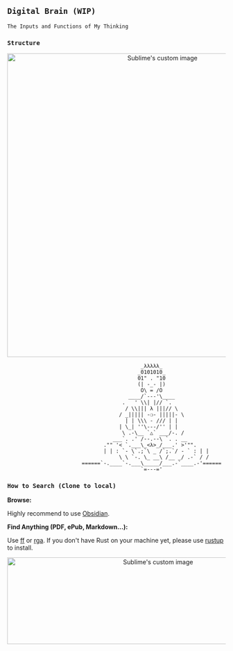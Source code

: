 
## `Digital Brain (WIP)` 

`The Inputs and Functions of My Thinking`

### `Structure`

<p align="center">
  <img width="700" height="700" src="https://i.imgur.com/MWjCHbk.jpg" alt="Sublime's custom image"/>
</p>



                                               _λλλλλ_
                                              _0101010_
                                              01" . "10
                                              (| -_- |)
                                               O\ = /O
                                           ____/`---'\____
                                         .   ' \\| |// `.
                                          / \\||| λ |||// \
                                        / _||||| -❍- |||||- \
                                          | | \\\ - /// | |
                                        | \_| ''\---/'' | |
                                         \ .-\__ `△` ___/-. /
                                      ___`. .' /--.--\ `. . __
                                   ."" '< `.___\_<λ>_/___.' >'"".                                      
                                   | | : `- \`.;`\ _ /`;.`/ - ` : | |
                                        \ \ `-. \_ __\ /__ _/ .-` / /
                            ======`-.____`-.___\_____/___.-`____.-'======
                                               `=---='


### `How to Search (Clone to local)`

**Browse:**

Highly recommend to use [Obsidian](https://obsidian.md/).

**Find Anything (PDF, ePub, Markdown...):**

Use [ff](https://github.com/vishaltelangre/ff) or [rga](https://github.com/phiresky/ripgrep-all).  If you don't have Rust on your machine yet, please use [rustup](https://doc.rust-lang.org/book/ch01-01-installation.html) to install.

<p align="center">
  <img width="680" height="200" src="https://i.imgur.com/MtU3suN.jpg" alt="Sublime's custom image"/>
</p>



